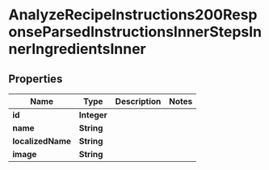 

# AnalyzeRecipeInstructions200ResponseParsedInstructionsInnerStepsInnerIngredientsInner


## Properties

| Name | Type | Description | Notes |
|------------ | ------------- | ------------- | -------------|
|**id** | **Integer** |  |  |
|**name** | **String** |  |  |
|**localizedName** | **String** |  |  |
|**image** | **String** |  |  |



